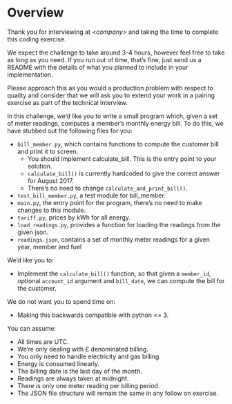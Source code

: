 # Overview

Thank you for interviewing at *\<company\>* and taking the time to complete this coding exercise.

We expect the challenge to take around 3-4 hours, however feel free to take as long as you need. If you run out of time, that’s fine, just send us a README with the details of what you planned to include in your implementation.

Please approach this as you would a production problem with respect to quality and consider that we will ask you to extend your work in a pairing exercise as part of the technical interview.

In this challenge, we’d like you to write a small program which, given a set of meter readings, computes a member’s monthly energy bill. To do this, we have stubbed out the following files for you:

- `bill_member.py`, which contains functions to compute the customer bill and print it to screen.
  - You should implement calculate_bill. This is the entry point to your solution.
  - `calculate_bill()` is currently hardcoded to give the correct answer for August 2017.
  - There’s no need to change `calculate_and_print_bill()`.
- `test_bill_member.py`, a test module for bill_member.
- `main.py`, the entry point for the program, there’s no need to make changes to this module.
- `tariff.py`, prices by kWh for all energy.
- `load_readings.py`, provides a function for loading the readings from the given json.
- `readings.json`, contains a set of monthly meter readings for a given year, member and fuel

We’d like you to:

- Implement the `calculate_bill()` function, so that given a `member_id`, optional `account_id` argument and `bill_date`, we can compute the bill for the customer.

We do not want you to spend time on:

- Making this backwards compatible with python <= 3.

You can assume:

- All times are UTC.
- We’re only dealing with £ denominated billing.
- You only need to handle electricity and gas billing.
- Energy is consumed linearly.
- The billing date is the last day of the month.
- Readings are always taken at midnight.
- There is only one meter reading per billing period.
- The JSON file structure will remain the same in any follow on exercise.